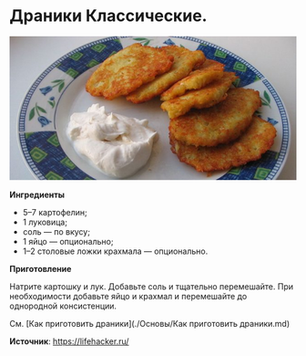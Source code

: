 # Драники Классические.

![Как приготовить драники](/images/Kulinar/Second/draniki_02.jpg 'Как приготовить драники')

**Ингредиенты**

- 5–7 картофелин;
- 1 луковица;
- соль — по вкусу;
- 1 яйцо — опционально;
- 1–2 столовые ложки крахмала — опционально.

**Приготовление**

Натрите картошку и лук. Добавьте соль и тщательно перемешайте. При необходимости добавьте яйцо и крахмал и перемешайте до однородной консистенции.

См. [Как приготовить драники](./Основы/Как приготовить драники.md)

**Источник**: https://lifehacker.ru/
